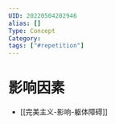 ```yaml
---
UID: 20220504202946
alias: []
Type: Concept
Category: 
tags: ["#repetition"]
---
```



# 影响因素

- [[完美主义-影响-躯体障碍]]